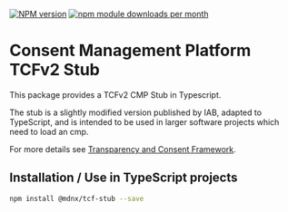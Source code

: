 [![NPM version](https://img.shields.io/npm/v/@mdnx/tcf-stub.svg?style=flat-square)](https://www.npmjs.com/package/@mdnx/tcf-stub)
[![npm module downloads per month](http://img.shields.io/npm/dm/@mdnx/tcf-stub.svg?style=flat)](https://www.npmjs.org/package/@mdnx/tcf-stub)

# Consent Management Platform TCFv2 Stub

This package provides a TCFv2 CMP Stub in Typescript.

The stub is a slightly modified version published by IAB, adapted to TypeScript,
and is intended to be used in larger software projects which need to load an cmp.

For more details see [Transparency and Consent Framework](https://github.com/InteractiveAdvertisingBureau/GDPR-Transparency-and-Consent-Framework).

## Installation / Use in TypeScript projects

```bash
npm install @mdnx/tcf-stub --save
```
